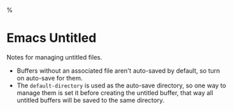 %

# Emacs Untitled

Notes for managing untitled files.

- Buffers without an associated file aren't auto-saved by default, so turn on auto-save for them.
- The `default-directory` is used as the auto-save directory, so one way to manage them is set it before creating the untitled buffer, that way all untitled buffers will be saved to the same directory.
